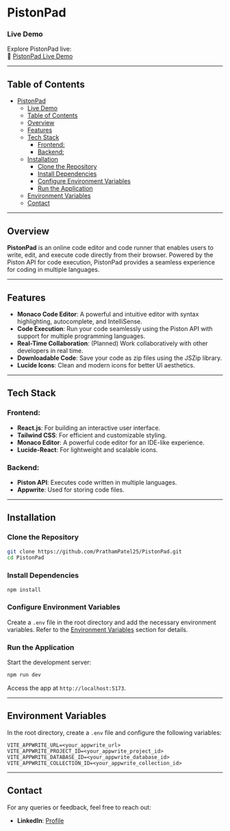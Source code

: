 # PistonPad

### Live Demo

Explore PistonPad live:  
🔗 [PistonPad Live Demo](https://piston-pad.vercel.app/)

---

## Table of Contents

- [PistonPad](#pistonpad)
    - [Live Demo](#live-demo)
  - [Table of Contents](#table-of-contents)
  - [Overview](#overview)
  - [Features](#features)
  - [Tech Stack](#tech-stack)
    - [Frontend:](#frontend)
    - [Backend:](#backend)
  - [Installation](#installation)
    - [Clone the Repository](#clone-the-repository)
    - [Install Dependencies](#install-dependencies)
    - [Configure Environment Variables](#configure-environment-variables)
    - [Run the Application](#run-the-application)
  - [Environment Variables](#environment-variables)
  - [Contact](#contact)

---

## Overview

**PistonPad** is an online code editor and code runner that enables users to write, edit, and execute code directly from their browser. Powered by the Piston API for code execution, PistonPad provides a seamless experience for coding in multiple languages.

---

## Features

- **Monaco Code Editor**: A powerful and intuitive editor with syntax highlighting, autocomplete, and IntelliSense.
- **Code Execution**: Run your code seamlessly using the Piston API with support for multiple programming languages.
- **Real-Time Collaboration**: (Planned) Work collaboratively with other developers in real time.
- **Downloadable Code**: Save your code as zip files using the JSZip library.
- **Lucide Icons**: Clean and modern icons for better UI aesthetics.

---

## Tech Stack

### Frontend:

- **React.js**: For building an interactive user interface.
- **Tailwind CSS**: For efficient and customizable styling.
- **Monaco Editor**: A powerful code editor for an IDE-like experience.
- **Lucide-React**: For lightweight and scalable icons.

### Backend:

- **Piston API**: Executes code written in multiple languages.
- **Appwrite**: Used for storing code files.

---

## Installation

### Clone the Repository

```bash
git clone https://github.com/PrathamPatel25/PistonPad.git
cd PistonPad
```

### Install Dependencies

```bash
npm install
```

### Configure Environment Variables

Create a `.env` file in the root directory and add the necessary environment variables. Refer to the [Environment Variables](#environment-variables) section for details.

### Run the Application

Start the development server:

```bash
npm run dev
```

Access the app at `http://localhost:5173`.

---

## Environment Variables

In the root directory, create a `.env` file and configure the following variables:

```plaintext
VITE_APPWRITE_URL=<your_appwrite_url>
VITE_APPWRITE_PROJECT_ID=<your_appwrite_project_id>
VITE_APPWRITE_DATABASE_ID=<your_appwrite_database_id>
VITE_APPWRITE_COLLECTION_ID=<your_appwrite_collection_id>
```

---

## Contact

For any queries or feedback, feel free to reach out:

- **LinkedIn**: [Profile](https://www.linkedin.com/in/pratham-patel-0920-/)
